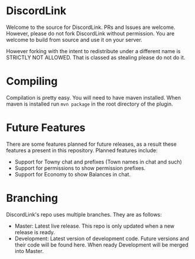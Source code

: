 # DiscordLink
Welcome to the source for DiscordLink.
PRs and Issues are welcome.
However, please do not fork DiscordLink without permission.
You are welcome to build from source and use it on your server.

However forking with the intent to redistribute under a different name is STRICTLY NOT ALLOWED.
That is classed as stealing please do not do it.

# Compiling
Compilation is pretty easy. You will need to have maven installed.
When maven is installed run `mvn package` in the root directory of the plugin.

# Future Features
There are some features planned for future releases, as a result these features a present in this repository.
Planned features include:
 - Support for Towny chat and prefixes (Town names in chat and such)
 - Support for permissions to show permission prefixes.
 - Support for Economy to show Balances in chat.
 
# Branching
DiscordLink's repo uses multiple branches.
They are as follows:

 - Master: Latest live release. This repo is only updated when a new release is ready.
 - Development: Latest version of development code. Future versions and their code will be found here. When ready Development will be merged into Master.